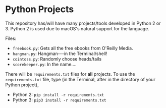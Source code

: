 # Python Projects

This repository has/will have many projects/tools developed in Python 2 or 3. Python 2 is used due to macOS's natural support for the language. 

Files:
- `freebook.py`: Gets all the free ebooks from O'Reilly Media.
- `hangman.py`: Hangman---in the Terminal/shell!
- `cointoss.py`: Randomly choose heads/tails
- `scorekeeper.py`: In the name....

There will be `requirements.txt` files for <b>all</b> projects.
To use the `requirements.txt` file, type (in the Terminal, after in the directory of your Python project), 
- Python 2: `pip install -r requirements.txt`
- Python 3: `pip3 install -r requirements.txt`
